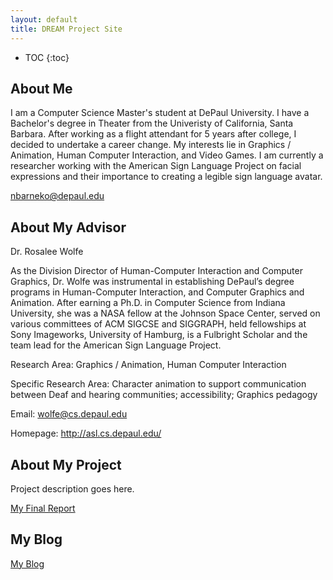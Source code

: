 ```yaml
---
layout: default
title: DREAM Project Site
---
```


* TOC
{:toc}

## About Me

I am a Computer Science Master's student at DePaul University. I have a Bachelor's degree in Theater from the Univeristy of California, Santa Barbara. After working as a flight attendant for 5 years after college, I decided to undertake a career change. My interests lie in Graphics / Animation, Human Computer Interaction, and Video Games. I am currently a researcher working with the American Sign Language Project on facial expressions and their importance to creating a legible sign language avatar.

[nbarneko@depaul.edu](mailto:nbarneko@depaul.edu)

## About My Advisor
Dr. Rosalee Wolfe

As the Division Director of Human-Computer Interaction and Computer Graphics, Dr. Wolfe was instrumental in establishing DePaul’s degree programs in Human-Computer Interaction, and Computer Graphics and Animation. After earning a Ph.D. in Computer Science from Indiana University, she was a NASA fellow at the Johnson Space Center, served on various committees of ACM SIGCSE and SIGGRAPH, held fellowships at Sony Imageworks, University of Hamburg, is a Fulbright Scholar and the team lead for the American Sign Language Project.

Research Area:
Graphics / Animation, Human Computer Interaction

Specific Research Area:
Character animation to support communication between Deaf and hearing communities; accessibility; Graphics pedagogy

Email: wolfe@cs.depaul.edu

Homepage: http://asl.cs.depaul.edu/

## About My Project

Project description goes here.

[My Final Report](files/finalreport.pdf)

## My Blog

[My Blog](blog.html)
